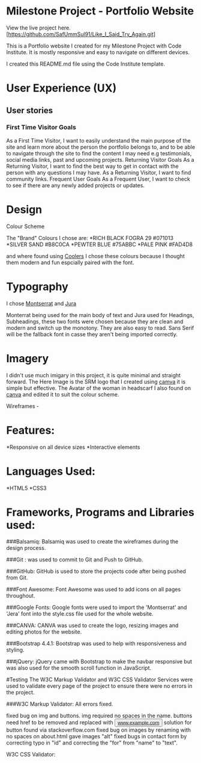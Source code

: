 # Milestone Project - Portfolio Website
View the live project here.[https://github.com/SafUmmSul91/Like_I_Said_Try_Again.git]

This is a Portfolio website I created for my Milestone Project with Code Institute. It is mostly responsive and easy to navigate on different devices.

I created this README.md file using the Code Institute template.

# User Experience (UX)
## User stories
### First Time Visitor Goals
As a First Time Visitor, I want to easily understand the main purpose of the site and learn more about the person the portfolio belongs to, and to be able to navigate through the site to find the content I may need e.g testimonials, social media links, past and upcoming projects.
Returning Visitor Goals
As a Returning Visitor, I want to find the best way to get in contact with the person with any questions I may have.
As a Returning Visitor, I want to find community links.
Frequent User Goals
As a Frequent User, I want to check to see if there are any newly added projects or updates.

# Design
Colour Scheme

The "Brand" Colours I chose are:
*RICH BLACK FOGRA 29 #071013
*SILVER SAND #B8C0CA
*PEWTER BLUE #75ABBC
*PALE PINK #FAD4D8

and where found using [Coolers](https://coolors.co/)
I chose these colours because I thought them modern and fun espcially paired with the font.

# Typography

I chose [Montserrat](https://fonts.google.com/specimen/Montserrat?preview.text=The%20quick%20fox%20jumped%20over%20the%20lazy%20brown%20dog.&preview.text_type=custom&category=Serif,Sans+Serif&sort=popularity) and [Jura](https://fonts.google.com/specimen/Jura?preview.text=The%20quick%20fox%20jumped%20over%20the%20lazy%20brown%20dog.&preview.text_type=custom&category=Serif,Sans+Serif&sort=popularity) 

Monterrat being used for the main body of text and Jura used for Headings, Subheadings, these two fonts were chosen because they are clean and modern and switch up the monotony. They are also easy to read. Sans Serif will be the fallback font in casse they aren't being imported correctly.

# Imagery

I didn't use much imigary in this project, it is quite minimal and straight forward.
The Here Image is the SRM logo that I created using [camva](https://canva.com) it is simple but effective.
The Avatar of the woman in headscarf I also found on [canva](https://canva.com) and edited it to suit the colour scheme.

Wireframes - 

# Features:

*Responsive on all device sizes
*Interactive elements

# Languages Used:

*HTML5
*CSS3

# Frameworks, Programs and Libraries used:

###Balsamiq: 
Balsamiq was used to create the wireframes during the design process.

###Git :
was used to commit to Git and Push to GitHub.

###GitHub: 
GitHub is used to store the projects code after being pushed from Git.

###Font Awesome: 
Font Awesome was used to add icons on all pages throughout.

###Google Fonts: 
Google fonts were used to import the 'Montserrat' and 'Jera' font into the style.css file used for the whole website.

###CANVA: 
CANVA was used to create the logo, resizing images and editing photos for the website.

###Bootstrap 4.4.1: 
Bootstrap was used to help with responsiveness and styling.

###jQuery:
jQuery came with Bootstrap to make the navbar responsive but was also used for the smooth scroll function in JavaScript.

#Testing
The W3C Markup Validator and W3C CSS Validator Services were used to validate every page of the project to ensure there were no errors in the project.

###W3C Markup Validator: All errors fixed.

fixed bug on img and buttons. img required no spaces in the name. 
buttons need href to be removed and replaced with <button onclick="location.href='http://www.example.com'" type="button"> www.example.com</button> solution for button found via stackoverflow.com
fixed bug on images by renaming with no spaces on about.html
gave images "alt"
fixed bugs in contact form by correcting typo in "id" and correcting the "for" from "name" to "text".

W3C CSS Validator:
 



